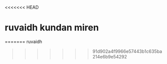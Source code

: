 <<<<<<< HEAD
# ruvaidh kundan miren
=======
ruvaidh 
>>>>>>> 91d902a4f9966e57443b1c635ba214e6b9e54292
